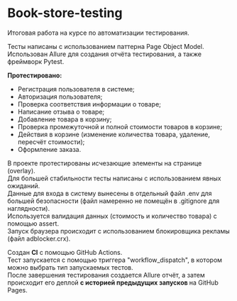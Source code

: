 # Book-store-testing

Итоговая работа на курсе по автоматизации тестирования.

Тесты написаны с использованием паттерна Page Object Model. <br>
Использован Allure для создания отчёта тестирования, а также фреймворк Pytest.

<b>Протестировано:</b>

- Регистрация пользователя в системе;
- Авторизация пользователя;
- Проверка соответствия информации о товаре;
- Написание отзыва о товаре;
- Добавление товара в корзину;
- Проверка промежуточной и полной стоимости товаров в корзине;
- Действия в корзине (изменение количества товара, удаление, пересчёт стоимости);
- Оформление заказа.

В проекте протестированы исчезающие элементы на странице (overlay). <br>
Для большей стабильности тесты написаны с использованием явных ожиданий. <br>
Данные для входа в систему вынесены в отдельный файл .env для большей безопасности (файл намеренно не помещён в .gitignore для наглядности). <br>
Используется валидация данных (стоимость и количество товара) с помощью assert. <br>
Запуск браузера происходит с использованием блокировщика рекламы (файл adblocker.crx).

Создан <b>CI</b> с помощью GitHub Actions. <br>
Тест запускается с помощью триггера "workflow_dispatch", в котором можно выбрать тип запускаемых тестов. <br>
После завершения тестирования создается Allure отчёт, а затем происходит его деплой <b>c историей предыдущих запусков </b> на GitHub Pages.